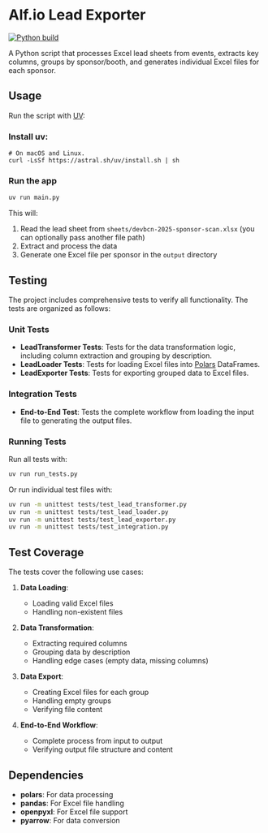 # Alf.io Lead Exporter

[![Python build](https://github.com/dev-bcn/alf.io-lead-exporter/actions/workflows/python-package.yml/badge.svg)](https://github.com/dev-bcn/alf.io-lead-exporter/actions/workflows/python-package.yml)

A Python script that processes Excel lead sheets from events, extracts key columns, groups by sponsor/booth, and generates individual Excel files for each sponsor.

## Usage

Run the script with [UV](https://github.com/astral-sh/uv):

### Install uv:

```shell
# On macOS and Linux.
curl -LsSf https://astral.sh/uv/install.sh | sh
```
### Run the app
```bash
uv run main.py
```

This will:
1. Read the lead sheet from `sheets/devbcn-2025-sponsor-scan.xlsx` (you can optionally pass another file path)
2. Extract and process the data
3. Generate one Excel file per sponsor in the `output` directory

## Testing

The project includes comprehensive tests to verify all functionality. The tests are organized as follows:

### Unit Tests

- **LeadTransformer Tests**: Tests for the data transformation logic, including column extraction and grouping by description.
- **LeadLoader Tests**: Tests for loading Excel files into [Polars](https://github.com/pola-rs/polars) DataFrames.
- **LeadExporter Tests**: Tests for exporting grouped data to Excel files.

### Integration Tests

- **End-to-End Test**: Tests the complete workflow from loading the input file to generating the output files.

### Running Tests

Run all tests with:

```bash
uv run run_tests.py
```

Or run individual test files with:

```bash
uv run -m unittest tests/test_lead_transformer.py
uv run -m unittest tests/test_lead_loader.py
uv run -m unittest tests/test_lead_exporter.py
uv run -m unittest tests/test_integration.py
```

## Test Coverage

The tests cover the following use cases:

1. **Data Loading**:
   - Loading valid Excel files
   - Handling non-existent files

2. **Data Transformation**:
   - Extracting required columns
   - Grouping data by description
   - Handling edge cases (empty data, missing columns)

3. **Data Export**:
   - Creating Excel files for each group
   - Handling empty groups
   - Verifying file content

4. **End-to-End Workflow**:
   - Complete process from input to output
   - Verifying output file structure and content

## Dependencies

- **polars**: For data processing
- **pandas**: For Excel file handling
- **openpyxl**: For Excel file support
- **pyarrow**: For data conversion
